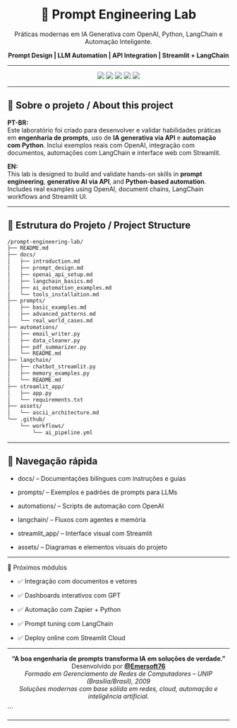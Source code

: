 <!-- BANNER -->
<h1 align="center">🧠 Prompt Engineering Lab</h1>
<p align="center">Práticas modernas em IA Generativa com OpenAI, Python, LangChain e Automação Inteligente.</p>
<p align="center"><strong>Prompt Design | LLM Automation | API Integration | Streamlit + LangChain</strong></p>

---

<!-- BADGES -->
<p align="center">
  <a href="https://platform.openai.com/"><img src="https://img.shields.io/badge/OpenAI-API-blue?style=flat-square&logo=openai" /></a>
  <a href="https://python.org/"><img src="https://img.shields.io/badge/Python-3.10-yellow?style=flat-square&logo=python" /></a>
  <a href="https://streamlit.io/"><img src="https://img.shields.io/badge/Streamlit-Web%20App-FF4B4B?style=flat-square&logo=streamlit" /></a>
  <a href="https://www.langchain.com/"><img src="https://img.shields.io/badge/LangChain-LLM%20Framework-orange?style=flat-square" /></a>
  <a href="https://github.com/features/actions"><img src="https://img.shields.io/badge/GitHub-Actions-2088FF?style=flat-square&logo=githubactions" /></a>
</p>

---

## 🧭 Sobre o projeto / About this project

**PT-BR:**  
Este laboratório foi criado para desenvolver e validar habilidades práticas em **engenharia de prompts**, uso de **IA generativa via API** e **automação com Python**. Inclui exemplos reais com OpenAI, integração com documentos, automações com LangChain e interface web com Streamlit.

**EN:**  
This lab is designed to build and validate hands-on skills in **prompt engineering**, **generative AI via API**, and **Python-based automation**. Includes real examples using OpenAI, document chains, LangChain workflows and Streamlit UI.

---

## 📁 Estrutura do Projeto / Project Structure

```bash
/prompt-engineering-lab/
├── README.md
├── docs/
│   ├── introduction.md
│   ├── prompt_design.md
│   ├── openai_api_setup.md
│   ├── langchain_basics.md
│   ├── ai_automation_examples.md
│   └── tools_installation.md
├── prompts/
│   ├── basic_examples.md
│   ├── advanced_patterns.md
│   └── real_world_cases.md
├── automations/
│   ├── email_writer.py
│   ├── data_cleaner.py
│   ├── pdf_summarizer.py
│   └── README.md
├── langchain/
│   ├── chatbot_streamlit.py
│   ├── memory_examples.py
│   └── README.md
├── streamlit_app/
│   ├── app.py
│   └── requirements.txt
├── assets/
│   └── ascii_architecture.md
└── .github/
    └── workflows/
        └── ai_pipeline.yml
```
---

## 🔗 Navegação rápida

* docs/ – Documentações bilíngues com instruções e guias

* prompts/ – Exemplos e padrões de prompts para LLMs

* automations/ – Scripts de automação com OpenAI

* langchain/ – Fluxos com agentes e memória

* streamlit_app/ – Interface visual com Streamlit

* assets/ – Diagramas e elementos visuais do projeto
---

📘 Próximos módulos

* ✅ Integração com documentos e vetores

* ✅ Dashboards interativos com GPT

* ✅ Automação com Zapier + Python

* ✅ Prompt tuning com LangChain

* ✅ Deploy online com Streamlit Cloud
---

<!-- RODAPÉ --> <p align="center"> <strong>“A boa engenharia de prompts transforma IA em soluções de verdade.”</strong><br> Desenvolvido por <a href="https://github.com/Emersoft76"><strong>@Emersoft76</strong></a><br> <em>Formado em Gerenciamento de Redes de Computadores – UNIP (Brasília/Brasil), 2009</em><br> <em>Soluções modernas com base sólida em redes, cloud, automação e inteligência artificial.</em> </p> ```

---
